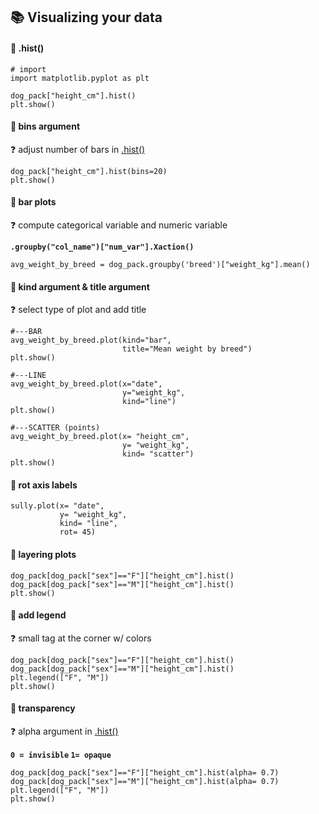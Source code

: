 ## 📚 Visualizing your data
#### 🔽 .hist()
    
    # import
    import matplotlib.pyplot as plt
    
    dog_pack["height_cm"].hist()
    plt.show()
#### 🔽 bins argument
❓ adjust number of bars in [.hist()](#-hist)

    dog_pack["height_cm"].hist(bins=20)
    plt.show()
#### 🔽 bar plots
❓ compute categorical variable and numeric variable

**`.groupby("col_name")["num_var"].Xaction()`**

    avg_weight_by_breed = dog_pack.groupby('breed')["weight_kg"].mean()
#### 🔽 kind argument & title argument
❓ select type of plot and add title
    
    #---BAR
    avg_weight_by_breed.plot(kind="bar",
                             title="Mean weight by breed")
    plt.show()
    
    #---LINE
    avg_weight_by_breed.plot(x="date",
                             y="weight_kg",
                             kind="line")
    plt.show()
    
    #---SCATTER (points)
    avg_weight_by_breed.plot(x= "height_cm",
                             y= "weight_kg",
                             kind= "scatter")
    plt.show()
#### 🔽 rot axis labels

    sully.plot(x= "date",
               y= "weight_kg",
               kind= "line",
               rot= 45)
#### 🔽 layering plots

    dog_pack[dog_pack["sex"]=="F"]["height_cm"].hist()
    dog_pack[dog_pack["sex"]=="M"]["height_cm"].hist()
    plt.show()
#### 🔽 add legend
❓ small tag at the corner w/ colors

    dog_pack[dog_pack["sex"]=="F"]["height_cm"].hist()
    dog_pack[dog_pack["sex"]=="M"]["height_cm"].hist()
    plt.legend(["F", "M"])
    plt.show()
#### 🔽 transparency 
❓ alpha argument in [.hist()](#-hist)

**`0 = invisible` `1= opaque`**

    dog_pack[dog_pack["sex"]=="F"]["height_cm"].hist(alpha= 0.7)
    dog_pack[dog_pack["sex"]=="M"]["height_cm"].hist(alpha= 0.7)
    plt.legend(["F", "M"])
    plt.show()
